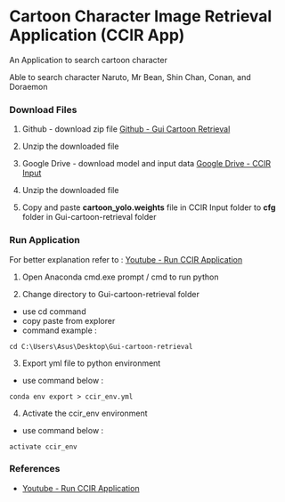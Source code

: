 # Cartoon Character Image Retrieval Application (CCIR App)

An Application to search cartoon character

Able to search character Naruto, Mr Bean, Shin Chan, Conan, and Doraemon


### Download Files

1. Github - download zip file
[Github - Gui Cartoon Retrieval](https://github.com/syaz131/Gui-cartoon-retrieval)

2. Unzip the downloaded file

3. Google Drive - download model and input data
[Google Drive - CCIR Input](https://drive.google.com/drive/folders/1cszh6-b40UdTkNgZFnlYyLk8F1O3vx1Y?usp=sharing)

4. Unzip the downloaded file

5. Copy and paste **cartoon_yolo.weights** file in CCIR Input folder to **cfg** folder in Gui-cartoon-retrieval folder


### Run Application
For better explanation refer to :
[Youtube - Run CCIR Application](https://www.youtube.com/watch?v=SrgViXj0zMU&ab_channel=InternetNiel-net)

1. Open Anaconda cmd.exe prompt / cmd to run python

2. Change directory to Gui-cartoon-retrieval folder
- use cd command 
- copy paste from explorer
- command example : 
```
cd C:\Users\Asus\Desktop\Gui-cartoon-retrieval
```

3. Export yml file to python environment
- use command below : 
```
conda env export > ccir_env.yml
```

4. Activate the ccir_env environment
- use command below :
```
activate ccir_env
```

### References
- [Youtube - Run CCIR Application](https://www.youtube.com/watch?v=SrgViXj0zMU&ab_channel=InternetNiel-net)
